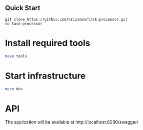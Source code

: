 ## Quick Start
```
git clone https://github.com/brizzman/task-processor.git
cd task-processor 
```
# Install required tools
```bash
make tools
```

# Start infrastructure
```bash
make dev 
```

# 

# API 
The application will be available at http://localhost:8080/swagger/
